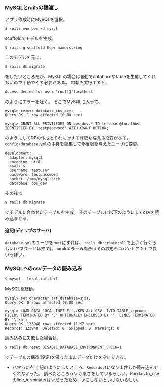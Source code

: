 ### MySQLとrailsの橋渡し
アプリ作成時にMySQLを選択。
```
$ rails new bbs -d mysql
```
scaffoldでモデルを生成。
```
$ rails g scaffold User name:string
```
このモデルを元に、
```
$ rails db:migrate
```
をしたいところだが、MySQLの場合は自動でdatabaseやtableを生成してくれないので手動でやる必要がある。
常軌を実行すると、
```
Access denied for user 'root'@'localhost' 
```
のようにエラーを吐く。
そこでMySQLに入って、
```
mysql> create database bbs_dev;
Query OK, 1 row affected (0.00 sec)
 
mysql> GRANT ALL PRIVILEGES ON bbs_dev.* TO testuser@localhost IDENTIFIED BY 'testpassword' WITH GRANT OPTION;
```
のようにしてDBの作成とそれに対する権限を与える必要がある。
`config/database.yml`の中身を編集して今権限を与えたユーザに変更。
```
development:
  adapter: mysql2
  encoding: utf8
  pool: 5
  username: testuser
  password: testpassword
  socket: /tmp/mysql.sock
  database: bbs_dev
```
その後で
```
$ rails db:migrate
```
でモデルに合わせたテーブルを生成。
そのテーブルに以下のようにしてcsvを読み込ませる。

#### 追記(ディップのサーバ)
`database.yml`のユーザを`root`にすれば、
`rails db:create:all`で上手く行くらしい(パスワードは空で)。
sockエラーの場合はその設定をコメントアウトで良いっぽい。


### MySQLへのcsvデータの読み込み
```
$ mysql --local-infile=1
```
MySQLを起動。
```
mysql> set character_set_database=sjis;
Query OK, 0 rows affected (0.00 sec)

mysql> LOAD DATA LOCAL INFILE './KEN_ALL.CSV' INTO TABLE zipcode FIELDS TERMINATED BY ',' OPTIONALLY ENCLOSED BY '"' LINES TERMINATED BY '\r\n';
Query OK, 123948 rows affected (1.97 sec)
Records: 123948  Deleted: 0  Skipped: 0  Warnings: 0
```

読み込みに失敗した場合は、
```
$ rails db:reset DISABLE_DATABASE_ENVIRONMENT_CHECK=1 
```
でテーブルの構造(設定)を保ったままデータだけを空にできる。

- ハマった点
上記のようにしたところ、`Records:1`になり１件しか読み込んでくれなかった。
調べたところ`\r\n`が悪さをしているらしい。Pandas.to_csvのline_terminaterは`\n`だったため、`\n`にしないといけないらしい。